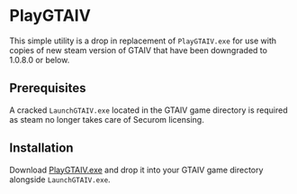 # PlayGTAIV

This simple utility is a drop in replacement of `PlayGTAIV.exe` for use with copies of new steam version of GTAIV that have been downgraded to 1.0.8.0 or below.

## Prerequisites

A cracked `LaunchGTAIV.exe` located in the GTAIV game directory is required as steam no longer takes care of Securom licensing.

## Installation

Download [PlayGTAIV.exe](https://github.com/jfoster/PlayGTAIV/releases) and drop it into your GTAIV game directory alongside `LaunchGTAIV.exe`.
